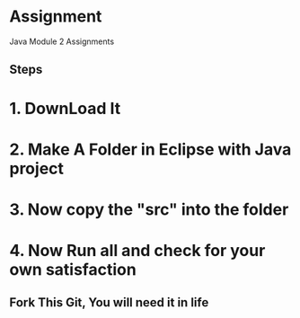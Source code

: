 # Assignment
Java Module 2 Assignments

## Steps
  # 1. DownLoad It
  # 2. Make A Folder in Eclipse with Java project
  # 3. Now copy the "src" into the folder
  # 4. Now Run all and check for your own satisfaction
  
## Fork This Git, You will need it in life
